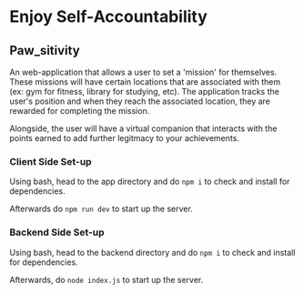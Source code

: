 # Enjoy Self-Accountability
## Paw_sitivity

An web-application that allows a user to set a 'mission' for themselves. These missions will have certain locations that are associated with them (ex: gym for fitness, library for studying, etc). The application tracks the user's position and when they reach the associated location, they are rewarded for completing the mission. 

Alongside, the user will have a virtual companion that interacts with the points earned to add further legitmacy to your achievements.


### Client Side Set-up
Using bash, head to the app directory and do `npm i` to check and install for dependencies. 

Afterwards do `npm run dev` to start up the server.

### Backend Side Set-up
Using bash, head to the backend directory and do `npm i` to check and install for dependencies.

Afterwards, do `node index.js` to start up the server.
